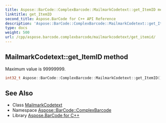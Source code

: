```yaml
---
title: Aspose::BarCode::ComplexBarcode::MailmarkCodetext::get_ItemID method
linktitle: get_ItemID
second_title: Aspose.BarCode for C++ API Reference
description: 'Aspose::BarCode::ComplexBarcode::MailmarkCodetext::get_ItemID method. Maximum value is 99999999 in C++.'
type: docs
weight: 500
url: /cpp/aspose.barcode.complexbarcode/mailmarkcodetext/get_itemid/
---
```

## MailmarkCodetext::get_ItemID method


Maximum value is 99999999.

```cpp
int32_t Aspose::BarCode::ComplexBarcode::MailmarkCodetext::get_ItemID() const
```

## See Also

* Class [MailmarkCodetext](../)
* Namespace [Aspose::BarCode::ComplexBarcode](../../)
* Library [Aspose.BarCode for C++](../../../)
